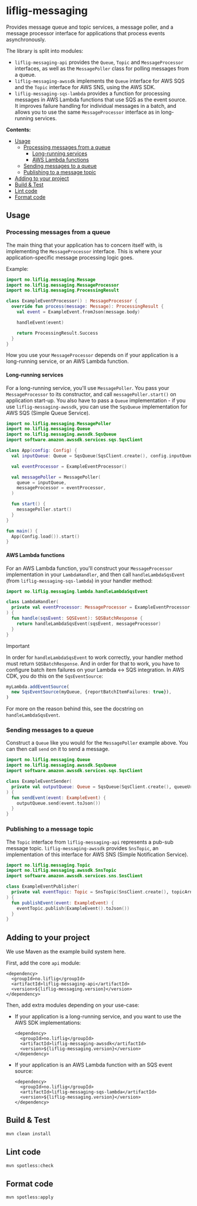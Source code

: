 # liflig-messaging

Provides message queue and topic services, a message poller, and a message processor interface for
applications that process events asynchronously.

The library is split into modules:

- `liflig-messaging-api` provides the `Queue`, `Topic` and `MessageProcessor` interfaces, as well as
  the `MessagePoller` class for polling messages from a queue.
- `liflig-messaging-awssdk` implements the `Queue` interface for AWS SQS and the `Topic` interface
  for AWS SNS, using the AWS SDK.
- `liflig-messaging-sqs-lambda` provides a function for processing messages in AWS Lambda functions
  that use SQS as the event source. It improves failure handling for individual messages in a batch,
  and allows you to use the same `MessageProcessor` interface as in long-running services.

**Contents:**

- [Usage](#usage)
  - [Processing messages from a queue](#processing-messages-from-a-queue)
    - [Long-running services](#long-running-services)
    - [AWS Lambda functions](#aws-lambda-functions)
  - [Sending messages to a queue](#sending-messages-to-a-queue)
  - [Publishing to a message topic](#publishing-to-a-message-topic)
- [Adding to your project](#adding-to-your-project)
- [Build & Test](#build--test)
- [Lint code](#lint-code)
- [Format code](#format-code)

## Usage

### Processing messages from a queue

The main thing that your application has to concern itself with, is implementing the
`MessageProcessor` interface. This is where your application-specific message processing logic goes.

Example:

```kotlin
import no.liflig.messaging.Message
import no.liflig.messaging.MessageProcessor
import no.liflig.messaging.ProcessingResult

class ExampleEventProcessor() : MessageProcessor {
  override fun process(message: Message): ProcessingResult {
    val event = ExampleEvent.fromJson(message.body)

    handleEvent(event)

    return ProcessingResult.Success
  }
}
```

How you use your `MessageProcessor` depends on if your application is a long-running service, or an
AWS Lambda function.

#### Long-running services

For a long-running service, you'll use `MessagePoller`. You pass your `MessageProcessor` to its
constructor, and call `messagePoller.start()` on application start-up. You also have to pass a
`Queue` implementation - if you use `liflig-messaging-awssdk`, you can use the `SqsQueue`
implementation for AWS SQS (Simple Queue Service).

```kotlin
import no.liflig.messaging.MessagePoller
import no.liflig.messaging.Queue
import no.liflig.messaging.awssdk.SqsQueue
import software.amazon.awssdk.services.sqs.SqsClient

class App(config: Config) {
  val inputQueue: Queue = SqsQueue(SqsClient.create(), config.inputQueueUrl)

  val eventProcessor = ExampleEventProcessor()

  val messagePoller = MessagePoller(
    queue = inputQueue,
    messageProcessor = eventProcessor,
  )

  fun start() {
    messagePoller.start()
  }
}

fun main() {
  App(Config.load()).start()
}
```

#### AWS Lambda functions

For an AWS Lambda function, you'll construct your `MessageProcessor` implementation in your
`LambdaHandler`, and then call `handleLambdaSqsEvent` (from `liflig-messaging-sqs-lambda`) in your
handler method:

```kotlin
import no.liflig.messaging.lambda.handleLambdaSqsEvent

class LambdaHandler(
  private val eventProcessor: MessageProcessor = ExampleEventProcessor(),
) {
  fun handle(sqsEvent: SQSEvent): SQSBatchResponse {
    return handleLambdaSqsEvent(sqsEvent, messageProcessor)
  }
}
```

> [!IMPORTANT]
>
> In order for `handleLambdaSqsEvent` to work correctly, your handler method must return
> `SQSBatchResponse`. And in order for that to work, you have to configure batch item failures on
> your Lambda <-> SQS integration. In AWS CDK, you do this on the `SqsEventSource`:
> ```ts
> myLambda.addEventSource(
>   new SqsEventSource(myQueue, {reportBatchItemFailures: true}),
> )
> ```
> For more on the reason behind this, see the docstring on `handleLambdaSqsEvent`.

### Sending messages to a queue

Construct a `Queue` like you would for the `MessagePoller` example above. You can then call `send`
on it to send a message.

```kotlin
import no.liflig.messaging.Queue
import no.liflig.messaging.awssdk.SqsQueue
import software.amazon.awssdk.services.sqs.SqsClient

class ExampleEventSender(
  private val outputQueue: Queue = SqsQueue(SqsClient.create(), queueUrl = "..."),
) {
  fun sendEvent(event: ExampleEvent) {
    outputQueue.send(event.toJson())
  }
}
```

### Publishing to a message topic

The `Topic` interface from `liflig-messaging-api` represents a pub-sub message topic.
`liflig-messaging-awssdk` provides `SnsTopic`, an implementation of this interface for AWS SNS
(Simple Notification Service).

```kotlin
import no.liflig.messaging.Topic
import no.liflig.messaging.awssdk.SnsTopic
import software.amazon.awssdk.services.sns.SnsClient

class ExampleEventPublisher(
  private val eventTopic: Topic = SnsTopic(SnsClient.create(), topicArn = "..."),
) {
  fun publishEvent(event: ExampleEvent) {
    eventTopic.publish(ExampleEvent().toJson())
  }
}
```

## Adding to your project

We use Maven as the example build system here.

First, add the core `api` module:

```
<dependency>
  <groupId>no.liflig</groupId>
  <artifactId>liflig-messaging-api</artifactId>
  <version>${liflig-messaging.version}</version>
</dependency>
```

Then, add extra modules depending on your use-case:

- If your application is a long-running service, and you want to use the AWS SDK implementations:
  ```
  <dependency>
    <groupId>no.liflig</groupId>
    <artifactId>liflig-messaging-awssdk</artifactId>
    <version>${liflig-messaging.version}</version>
  </dependency>
  ```
- If your application is an AWS Lambda function with an SQS event source:
  ```
  <dependency>
    <groupId>no.liflig</groupId>
    <artifactId>liflig-messaging-sqs-lambda</artifactId>
    <version>${liflig-messaging.version}</version>
  </dependency>
  ```

## Build & Test

```sh
mvn clean install
```

## Lint code

```sh
mvn spotless:check
```

## Format code

```sh
mvn spotless:apply
```
